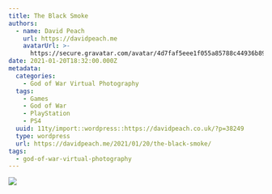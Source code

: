 ```yaml
---
title: The Black Smoke
authors:
  - name: David Peach
    url: https://davidpeach.me
    avatarUrl: >-
      https://secure.gravatar.com/avatar/4d7faf5eee1f055a85788c44936b8995eaab6dfb004e7854ec747ccb272e91ee?s=96&d=mm&r=g
date: 2021-01-20T18:32:00.000Z
metadata:
  categories:
    - God of War Virtual Photography
  tags:
    - Games
    - God of War
    - PlayStation
    - PS4
  uuid: 11ty/import::wordpress::https://davidpeach.co.uk/?p=38249
  type: wordpress
  url: https://davidpeach.me/2021/01/20/the-black-smoke/
tags:
  - god-of-war-virtual-photography
---
```

[![](/assets/the-black-smoke-2048x1152-21nGyUcQt78E.jpg)](/assets/the-black-smoke-2048x1152-21nGyUcQt78E.jpg)